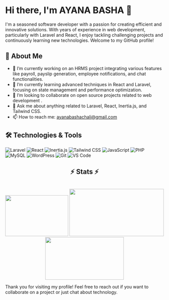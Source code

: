 # Hi there, I'm AYANA BASHA 👋

I'm a seasoned software developer with a passion for creating efficient and innovative solutions. With years of experience in web development, particularly with Laravel and React, I enjoy tackling challenging projects and continuously learning new technologies. Welcome to my GitHub profile!

## 🚀 About Me

- 🔭 I’m currently working on an HRMS project integrating various features like payroll, payslip generation, employee notifications, and chat functionalities.
- 🌱 I’m currently learning advanced techniques in React and Laravel, focusing on state management and performance optimization.
- 👯 I’m looking to collaborate on open source projects related to web development .
- 💬 Ask me about anything related to Laravel, React, Inertia.js, and Tailwind CSS.
- 📫 How to reach me: ayanabashachali@gmail.com

## 🛠️ Technologies & Tools

![Laravel](https://img.shields.io/badge/Laravel-F05340?style=flat&logo=laravel&logoColor=white)
![React](https://img.shields.io/badge/React-20232A?style=flat&logo=react&logoColor=61DAFB)
![Inertia.js](https://img.shields.io/badge/Inertia.js-2B2D42?style=flat&logo=inertia&logoColor=white)
![Tailwind CSS](https://img.shields.io/badge/Tailwind_CSS-38B2AC?style=flat&logo=tailwind-css&logoColor=white)
![JavaScript](https://img.shields.io/badge/JavaScript-323330?style=flat&logo=javascript&logoColor=F7DF1E)
![PHP](https://img.shields.io/badge/PHP-777BB4?style=flat&logo=php&logoColor=white)
![MySQL](https://img.shields.io/badge/MySQL-4479A1?style=flat&logo=mysql&logoColor=white)
![WordPress](https://img.shields.io/badge/WordPress-21759B?style=flat&logo=wordpress&logoColor=white)
![Git](https://img.shields.io/badge/Git-F05032?style=flat&logo=git&logoColor=white)
![VS Code](https://img.shields.io/badge/VS_Code-007ACC?style=flat&logo=visual-studio-code&logoColor=white)




<h2 align="center">⚡ Stats ⚡</h2>
<br>
<div align=center>
  <img width=200 height=130  src="https://github-contribution-stats.vercel.app/api/?username=ayana1709"  />
  <img width=300  height=150  src="https://github-readme-stats.vercel.app/api?username=ayana1709&show_icons=true&hide_border=true"/>
  <img width=250  height=135  src="https://github-readme-stats.vercel.app/api/top-langs/?username=ayana1709&layout=compact&hide_border=true"  />
  
  
</div>








Thank you for visiting my profile! Feel free to reach out if you want to collaborate on a project or just chat about technology.

